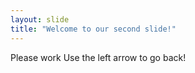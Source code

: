 ```yaml
---
layout: slide
title: "Welcome to our second slide!"
---
```

Please work
Use the left arrow to go back!
